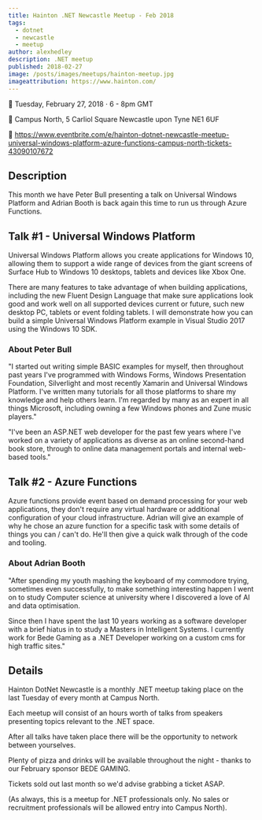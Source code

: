 ```yaml
---
title: Hainton .NET Newcastle Meetup - Feb 2018
tags:
  - dotnet
  - newcastle
  - meetup
author: alexhedley
description: .NET meetup
published: 2018-02-27
image: /posts/images/meetups/hainton-meetup.jpg
imageattribution: https://www.hainton.com/
---
```


<!-- # Hainton DotNet Newcastle Meetup - Universal Windows Platform & Azure Functions - Campus North -->

📅 Tuesday, February 27, 2018 · 6 - 8pm GMT

📍 Campus North, 5 Carliol Square Newcastle upon Tyne NE1 6UF

🔗 https://www.eventbrite.com/e/hainton-dotnet-newcastle-meetup-universal-windows-platform-azure-functions-campus-north-tickets-43090107672

## Description

This month we have Peter Bull presenting a talk on Universal Windows Platform and Adrian Booth is back again this time to run us through Azure Functions.

## Talk #1 - Universal Windows Platform

Universal Windows Platform allows you create applications for Windows 10, allowing them to support a wide range of devices from the giant screens of Surface Hub to Windows 10 desktops, tablets and devices like Xbox One.

There are many features to take advantage of when building applications, including the new Fluent Design Language that make sure applications look good and work well on all supported devices current or future, such new desktop PC, tablets or event folding tablets. I will demonstrate how you can build a simple Universal Windows Platform example in Visual Studio 2017 using the Windows 10 SDK.

### About Peter Bull

"I started out writing simple BASIC examples for myself, then throughout past years I've programmed with Windows Forms, Windows Presentation Foundation, Silverlight and most recently Xamarin and Universal Windows Platform. I've written many tutorials for all those platforms to share my knowledge and help others learn. I'm regarded by many as an expert in all things Microsoft, including owning a few Windows phones and Zune music players."

"I've been an ASP.NET web developer for the past few years where I've worked on a variety of applications as diverse as an online second-hand book store, through to online data management portals and internal web-based tools."

## Talk #2 - Azure Functions

Azure functions provide event based on demand processing for your web applications, they don't require any virtual hardware or additional configuration of your cloud infrastructure. Adrian will give an example of why he chose an azure function for a specific task with some details of things you can / can't do. He'll then give a quick walk through of the code and tooling.

### About Adrian Booth

"After spending my youth mashing the keyboard of my commodore trying, sometimes even successfully, to make something interesting happen I went on to study Computer science at university where I discovered a love of AI and data optimisation.

Since then I have spent the last 10 years working as a software developer with a brief hiatus in to study a Masters in Intelligent Systems. I currently work for Bede Gaming as a .NET Developer working on a custom cms for high traffic sites."

## Details

Hainton DotNet Newcastle is a monthly .NET meetup taking place on the last Tuesday of every month at Campus North.

Each meetup will consist of an hours worth of talks from speakers presenting topics relevant to the .NET space.

After all talks have taken place there will be the opportunity to network between yourselves.

Plenty of pizza and drinks will be available throughout the night - thanks to our February sponsor BEDE GAMING.

Tickets sold out last month so we'd advise grabbing a ticket ASAP.

(As always, this is a meetup for .NET professionals only. No sales or recruitment professionals will be allowed entry into Campus North).
